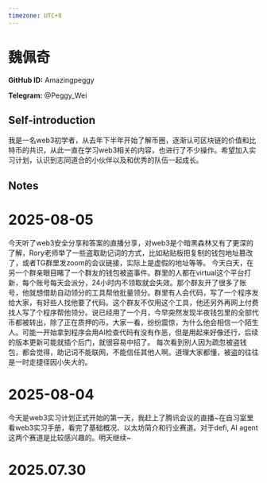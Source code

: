 ```yaml
---
timezone: UTC+8
---
```


# 魏佩奇

**GitHub ID:** Amazingpeggy

**Telegram:** @Peggy_Wei

## Self-introduction

我是一名web3初学者，从去年下半年开始了解币圈，逐渐认可区块链的价值和比特币的共识，从此一直在学习web3相关的内容，也进行了不少操作。希望加入实习计划，认识到志同道合的小伙伴以及和优秀的队伍一起成长。

## Notes

<!-- Content_START -->
# 2025-08-05

今天听了web3安全分享和答案的直播分享，对web3是个暗黑森林又有了更深的了解，Rory老师举了一些盗取助记词的方式，比如粘贴板把复制的钱包地址篡改了，或者TG群里发zoom的会议链接，实际上是虚假的地址等等。
今天白天，在另一个群亲眼目睹了一个群友的钱包被盗事件。群里的人都在virtual这个平台打新，每个账号每天会派分，24小时内不领取就会失效。那个群友开了很多了账号，他就想借助自动领分的工具帮他批量领分。群里有人会代码，写了一个程序发给大家，有好些人找他要了代码。这个群友不仅用这个工具，他还另外再网上付费找人写了个程序帮他领分。说已经用了一个月，今早突然发现半夜钱包里的全部代币都被转出，除了正在质押的币。大家一看，纷纷震惊，为什么他会相信一个陌生人。可能一开始拿到程序会用AI检查代码有没有作恶，但是用起来好像还行，后续的版本更新可能就插个后门，就很容易中招了。
每次看到别人因为疏忽被盗钱包，都会觉得，助记词不能联网，不能信任其他人啊。道理大家都懂，被盗的往往是一时走捷径因小失大的。

# 2025-08-04

今天是web3实习计划正式开始的第一天，我赶上了腾讯会议的直播~在自习室里看web3实习手册，看完了基础概况、以太坊简介和行业赛道。对于defi, AI agent这两个赛道是比较感兴趣的。明天继续~


# 2025.07.30


<!-- Content_END -->
